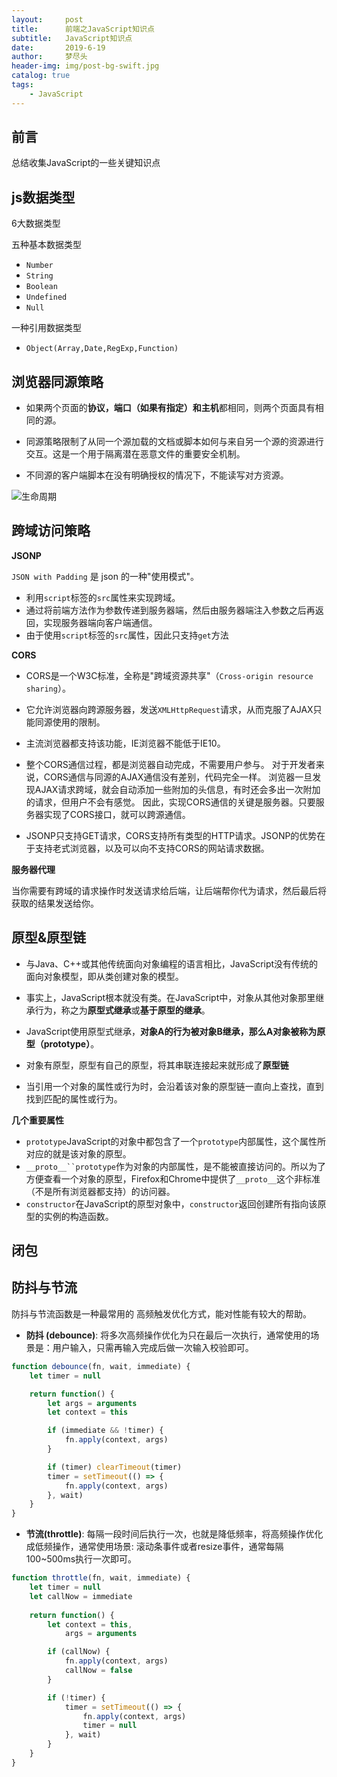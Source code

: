 ```yaml
---
layout:     post
title:      前端之JavaScript知识点
subtitle:   JavaScript知识点
date:       2019-6-19
author:     梦尽头
header-img: img/post-bg-swift.jpg
catalog: true
tags:
    - JavaScript
---
```

## 前言
总结收集JavaScript的一些关键知识点

## js数据类型
6大数据类型

五种基本数据类型
- `Number`
- `String`
- `Boolean`
- `Undefined`
- `Null`

一种引用数据类型
- `Object(Array,Date,RegExp,Function)`

## 浏览器同源策略

- 如果两个页面的**协议，端口（如果有指定）和主机**都相同，则两个页面具有相同的源。

- 同源策略限制了从同一个源加载的文档或脚本如何与来自另一个源的资源进行交互。这是一个用于隔离潜在恶意文件的重要安全机制。

- 不同源的客户端脚本在没有明确授权的情况下，不能读写对方资源。

![生命周期](https://lzweife.github.io/img/JavaScript_0.jpg)

## 跨域访问策略

**JSONP**

`JSON with Padding` 是 json 的一种"使用模式"。
- 利用`script`标签的`src`属性来实现跨域。
- 通过将前端方法作为参数传递到服务器端，然后由服务器端注入参数之后再返回，实现服务器端向客户端通信。
- 由于使用`script`标签的`src`属性，因此只支持`get`方法

**CORS**

- CORS是一个W3C标准，全称是"跨域资源共享"（`Cross-origin resource sharing`）。

- 它允许浏览器向跨源服务器，发送`XMLHttpRequest`请求，从而克服了AJAX只能同源使用的限制。

- 主流浏览器都支持该功能，IE浏览器不能低于IE10。

- 整个CORS通信过程，都是浏览器自动完成，不需要用户参与。
对于开发者来说，CORS通信与同源的AJAX通信没有差别，代码完全一样。
浏览器一旦发现AJAX请求跨域，就会自动添加一些附加的头信息，有时还会多出一次附加的请求，但用户不会有感觉。
因此，实现CORS通信的关键是服务器。只要服务器实现了CORS接口，就可以跨源通信。

- JSONP只支持GET请求，CORS支持所有类型的HTTP请求。JSONP的优势在于支持老式浏览器，以及可以向不支持CORS的网站请求数据。

**服务器代理**

当你需要有跨域的请求操作时发送请求给后端，让后端帮你代为请求，然后最后将获取的结果发送给你。



## 原型&原型链
- 与Java、C++或其他传统面向对象编程的语言相比，JavaScript没有传统的面向对象模型，即从类创建对象的模型。

- 事实上，JavaScript根本就没有类。在JavaScript中，对象从其他对象那里继承行为，称之为**原型式继承**或**基于原型的继承**。

- JavaScript使用原型式继承，**对象A的行为被对象B继承，那么A对象被称为原型（prototype）**。

- 对象有原型，原型有自己的原型，将其串联连接起来就形成了**原型链**

- 当引用一个对象的属性或行为时，会沿着该对象的原型链一直向上查找，直到找到匹配的属性或行为。

**几个重要属性**

- `prototype`JavaScript的对象中都包含了一个`prototype`内部属性，这个属性所对应的就是该对象的原型。
- `__proto__``prototype`作为对象的内部属性，是不能被直接访问的。所以为了方便查看一个对象的原型，Firefox和Chrome中提供了`__proto__`这个非标准（不是所有浏览器都支持）的访问器。
- `constructor`在JavaScript的原型对象中，`constructor`返回创建所有指向该原型的实例的构造函数。

## 闭包

## 防抖与节流

防抖与节流函数是一种最常用的 高频触发优化方式，能对性能有较大的帮助。
- **防抖 (debounce)**: 将多次高频操作优化为只在最后一次执行，通常使用的场景是：用户输入，只需再输入完成后做一次输入校验即可。

```JavaScript
function debounce(fn, wait, immediate) {
    let timer = null

    return function() {
        let args = arguments
        let context = this

        if (immediate && !timer) {
            fn.apply(context, args)
        }

        if (timer) clearTimeout(timer)
        timer = setTimeout(() => {
            fn.apply(context, args)
        }, wait)
    }
}
```
- **节流(throttle)**: 每隔一段时间后执行一次，也就是降低频率，将高频操作优化成低频操作，通常使用场景: 滚动条事件或者resize事件，通常每隔100~500ms执行一次即可。

```JavaScript
function throttle(fn, wait, immediate) {
    let timer = null
    let callNow = immediate
    
    return function() {
        let context = this,
            args = arguments

        if (callNow) {
            fn.apply(context, args)
            callNow = false
        }

        if (!timer) {
            timer = setTimeout(() => {
                fn.apply(context, args)
                timer = null
            }, wait)
        }
    }
}

```




